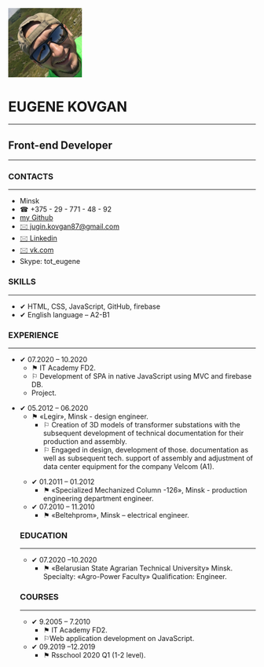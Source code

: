 <body>
    <div class="container">
        <div class="header">
            <div class="photo">
                <img src="./img/img_2.JPG" alt="my_photo" width="150px" class="left img" </div>
                <div class="author">
                    <div class="info_box">
                        <h1>EUGENE KOVGAN</h1>
                        <hr>
                        <h2>Front-end Developer</h2>
                    </div>
                </div>
            </div>
            <hr>
            <div class="skills">
                <h3>CONTACTS</h3>
                <hr>
                <ul class="contacts">
                    <li>Minsk</li>
                    <li>&#9742; +375 - 29 - 771 - 48 - 92</li>
                    <li><a href="https://github.com/eugenekovgan"> my Github </a></li>
                    <li><a href="mailto:jugin.kovgan87@gmail.com">&#128386; jugin.kovgan87@gmail.com </a>
                    </li>
                    <li><a href="https://www.linkedin.com/in/eugene-kovgan-b282b61b8/">&#128386; Linkedin</a></li>
                    <li><a href="https://vk.com/id8690725">&#128386; vk.com</a></li>
                    <li>Skype: tot_eugene</li>
                </ul>
                <h3>SKILLS</h3>
                <hr>
                <ul>
                    <li>&#10004; HTML, CSS, JavaScript, GitHub, firebase</li>
                    <li>&#10004; English language – A2-B1</li>
                </ul>
                <h3>EXPERIENCE</h3>
                <hr>
                <ul>
                    <li>&#10004; 07.2020 – 10.2020
                        <ul>
                            <li>&#9873; IT Academy FD2.</li>
                            <li>&#9872; Development of SPA in native JavaScript using MVC and firebase DB.</li>
                            <li><a href=""></a> Project.</li>
                        </ul>
                    </li>
                </ul>
                <ul>
                    <li>&#10004; 05.2012 – 06.2020
                        <ul>
                            <li>&#9873; «Legir», Minsk - design engineer.
                                <ul>
                                    <li>&#9872; Creation of 3D models of transformer substations with the subsequent
                                        development
                                        of
                                        technical documentation for their
                                        production and assembly.</li>
                                    <li>&#9872; Engaged in design, development of those. documentation as well as
                                        subsequent
                                        tech.
                                        support
                                        of assembly and adjustment
                                        of data center equipment for the company Velcom (A1).</li>
                                </ul>
                            </li>
                        </ul>
                    </li>
                <ul>
                    <li>&#10004; 01.2011 – 01.2012
                        <ul>
                            <li>&#9873; «Specialized Mechanized Column -126», Minsk - production engineering department
                                engineer.</li>
                        </ul>
                    </li>
                    <li>&#10004; 07.2010 – 11.2010
                        <ul>
                            <li>&#9873; «Beltehprom», Minsk – electrical engineer.</li>
                        </ul>
                    </li>
                </ul>
                <h3>EDUCATION</h3>
                <hr>
                <ul>
                    <li>&#10004; 07.2020 –10.2020
                        <ul>
                            <li>&#9873; «Belarusian State Agrarian Technical University» Minsk.
                                Specialty: «Agro-Power Faculty» Qualification: Engineer.
                            </li>
                        </ul>
                    </li>
                </ul>
                <h3>COURSES</h3>
                <hr>
                <ul>
                    <li>&#10004; 9.2005 – 7.2010
                        <ul>
                            <li>&#9873; IT Academy FD2.</li>
                            <li>&#9872;Web application development on JavaScript.</li>
                        </ul>
                    </li>                    
                    <li>&#10004; 09.2019 –12.2019
                        <ul>
                            <li>&#9873; Rsschool 2020 Q1 (1-2 level).</li>
                        </ul>
                    </li>
                </ul>
        </div>
    </div>
</body>
